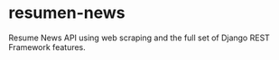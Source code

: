 # resumen-news
Resume News API using web scraping and the full set of Django REST Framework features.
